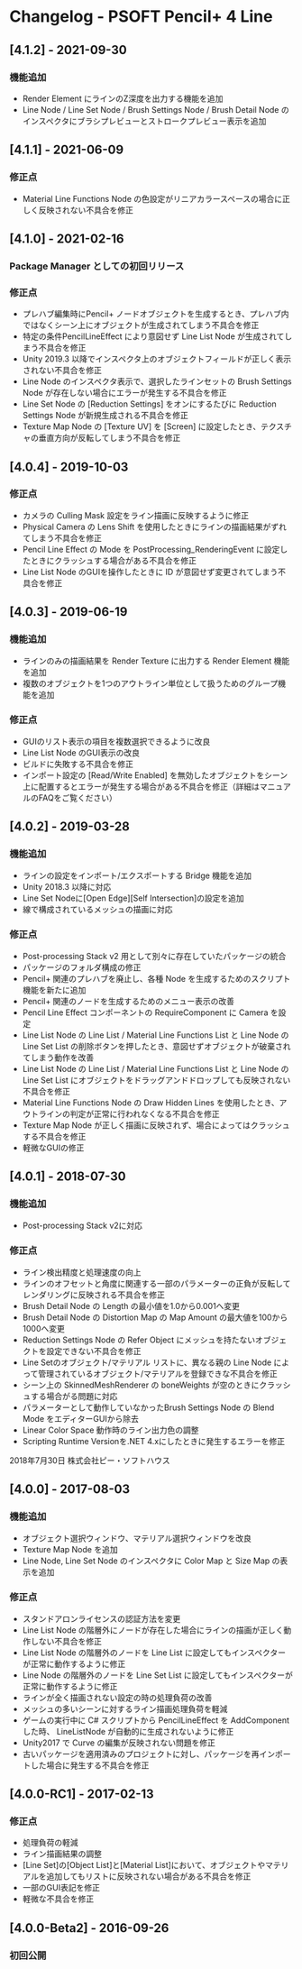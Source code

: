 # Changelog - PSOFT Pencil+ 4 Line

## [4.1.2] - 2021-09-30

### 機能追加
- Render Element にラインのZ深度を出力する機能を追加
- Line Node / Line Set Node / Brush Settings Node / Brush Detail Node のインスペクタにブラシプレビューとストロークプレビュー表示を追加


## [4.1.1] - 2021-06-09

### 修正点
- Material Line Functions Node の色設定がリニアカラースペースの場合に正しく反映されない不具合を修正


## [4.1.0] - 2021-02-16

### Package Manager としての初回リリース

### 修正点
- プレハブ編集時にPencil+ ノードオブジェクトを生成するとき、プレハブ内ではなくシーン上にオブジェクトが生成されてしまう不具合を修正
- 特定の条件PencilLineEffect により意図せず Line List Node が生成されてしまう不具合を修正
- Unity 2019.3 以降でインスペクタ上のオブジェクトフィールドが正しく表示されない不具合を修正
- Line Node のインスペクタ表示で、選択したラインセットの Brush Settings Node が存在しない場合にエラーが発生する不具合を修正
- Line Set Node の [Reduction Settings] をオンにするたびに Reduction Settings Node が新規生成される不具合を修正
- Texture Map Node の [Texture UV] を [Screen] に設定したとき、テクスチャの垂直方向が反転してしまう不具合を修正


## [4.0.4] - 2019-10-03

### 修正点
- カメラの Culling Mask 設定をライン描画に反映するように修正
- Physical Camera の Lens Shift を使用したときにラインの描画結果がずれてしまう不具合を修正
- Pencil Line Effect の Mode を PostProcessing_RenderingEvent に設定したときにクラッシュする場合がある不具合を修正
- Line List Node のGUIを操作したときに ID が意図せず変更されてしまう不具合を修正


## [4.0.3] - 2019-06-19

### 機能追加
- ラインのみの描画結果を Render Texture に出力する Render Element 機能を追加
- 複数のオブジェクトを1つのアウトライン単位として扱うためのグループ機能を追加

### 修正点
- GUIのリスト表示の項目を複数選択できるように改良
- Line List Node のGUI表示の改良
- ビルドに失敗する不具合を修正
- インポート設定の [Read/Write Enabled] を無効したオブジェクトをシーン上に配置するとエラーが発生する場合がある不具合を修正（詳細はマニュアルのFAQをご覧ください）


## [4.0.2] - 2019-03-28

### 機能追加
- ラインの設定をインポート/エクスポートする Bridge 機能を追加
- Unity 2018.3 以降に対応
- Line Set Nodeに[Open Edge][Self Intersection]の設定を追加
- 線で構成されているメッシュの描画に対応

### 修正点
- Post-processing Stack v2 用として別々に存在していたパッケージの統合
- パッケージのフォルダ構成の修正
- Pencil+ 関連のプレハブを廃止し、各種 Node を生成するためのスクリプト機能を新たに追加
- Pencil+ 関連のノードを生成するためのメニュー表示の改善
- Pencil Line Effect コンポーネントの RequireComponent に Camera を設定
- Line List Node の Line List / Material Line Functions List と Line Node の Line Set List の削除ボタンを押したとき、意図せずオブジェクトが破棄されてしまう動作を改善
- Line List Node の Line List / Material Line Functions List と Line Node の Line Set List にオブジェクトをドラッグアンドドロップしても反映されない不具合を修正
- Material Line Functions Node の Draw Hidden Lines を使用したとき、アウトラインの判定が正常に行われなくなる不具合を修正
- Texture Map Node が正しく描画に反映されず、場合によってはクラッシュする不具合を修正
- 軽微なGUIの修正


## [4.0.1] - 2018-07-30

### 機能追加
- Post-processing Stack v2に対応

### 修正点
- ライン検出精度と処理速度の向上
- ラインのオフセットと角度に関連する一部のパラメーターの正負が反転してレンダリングに反映される不具合を修正
- Brush Detail Node の Length の最小値を1.0から0.001へ変更
- Brush Detail Node の Distortion Map の Map Amount の最大値を100から1000へ変更
- Reduction Settings Node の Refer Object にメッシュを持たないオブジェクトを設定できない不具合を修正
- Line Setのオブジェクト/マテリアル リストに、異なる親の Line Node によって管理されているオブジェクト/マテリアルを登録できな不具合を修正
- シーン上の SkinnedMeshRenderer の boneWeights が空のときにクラッシュする場合がる問題に対応
- パラメーターとして動作していなかったBrush Settings Node の Blend Mode をエディターGUIから除去
- Linear Color Space 動作時のライン出力色の調整
- Scripting Runtime Versionを.NET 4.xにしたときに発生するエラーを修正

2018年7月30日 株式会社ピー・ソフトハウス


## [4.0.0] - 2017-08-03

### 機能追加
- オブジェクト選択ウィンドウ、マテリアル選択ウィンドウを改良
- Texture Map Node を追加
- Line Node, Line Set Node のインスペクタに Color Map と Size Map の表示を追加

### 修正点
- スタンドアロンライセンスの認証方法を変更
- Line List Node の階層外にノードが存在した場合にラインの描画が正しく動作しない不具合を修正
- Line List Node の階層外のノードを Line List に設定してもインスペクターが正常に動作するように修正
- Line Node の階層外のノードを Line Set List に設定してもインスペクターが正常に動作するように修正
- ラインが全く描画されない設定の時の処理負荷の改善
- メッシュの多いシーンに対するライン描画処理負荷を軽減
- ゲームの実行中に C# スクリプトから PencilLineEffect を AddComponent した時、 LineListNode が自動的に生成されないように修正
- Unity2017 で Curve の編集が反映されない問題を修正
- 古いパッケージを適用済みのプロジェクトに対し、パッケージを再インポートした場合に発生する不具合を修正

## [4.0.0-RC1] - 2017-02-13

### 修正点
- 処理負荷の軽減
- ライン描画結果の調整
- [Line Set]の[Object List]と[Material List]において、オブジェクトやマテリアルを追加してもリストに反映されない場合がある不具合を修正
- 一部のGUI表記を修正
- 軽微な不具合を修正

## [4.0.0-Beta2] - 2016-09-26

### 初回公開
